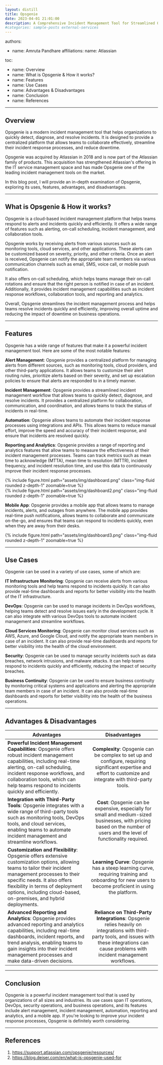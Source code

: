 ```yaml
---
layout: distill
title: Opsgenie
date: 2023-04-01 21:01:00
description: A Comprehensive Incident Management Tool for Streamlined Operations
#categories: sample-posts external-services
---
```

authors:
  - name: Amruta Pandhare
    affiliations:
      name: Atlassian

toc:
  - name: Overview
  - name: What is Opsgenie & How it works?
  - name: Features
  - name: Use Cases
  - name: Advantages & Disadvantages
  - name: Conclusion
  - name: References
---
## Overview

Opsgenie is a modern incident management tool that helps organizations to quickly detect, diagnose, and resolve incidents. It is designed to provide a centralized platform that allows teams to collaborate effectively, streamline their incident response processes, and reduce downtime. 

Opsgenie was acquired by Atlassian in 2018 and is now part of the Atlassian family of products. This acquisition has strengthened Atlassian's offering in the IT service management space and has made Opsgenie one of the leading incident management tools on the market. 

In this blog post, I will provide an in-depth examination of Opsgenie, exploring its uses, features, advantages, and disadvantages. 

***
## What is Opsgenie & How it works?

Opsgenie is a cloud-based incident management platform that helps teams respond to alerts and incidents quickly and efficiently. It offers a wide range of features such as alerting, on-call scheduling, incident management, and collaboration tools. 

Opsgenie works by receiving alerts from various sources such as monitoring tools, cloud services, and other applications. These alerts can be customized based on severity, priority, and other criteria. Once an alert is received, Opsgenie can notify the appropriate team members via various communication channels such as email, SMS, voice call, or mobile push notification. 

It also offers on-call scheduling, which helps teams manage their on-call rotations and ensure that the right person is notified in case of an incident. Additionally, it provides incident management capabilities such as incident response workflows, collaboration tools, and reporting and analytics. 

Overall, Opsgenie streamlines the incident management process and helps teams resolve incidents quickly and efficiently, improving overall uptime and reducing the impact of downtime on business operations. 

***
## Features

Opsgenie has a wide range of features that make it a powerful incident management tool. Here are some of the most notable features: 

**Alert Management**: Opsgenie provides a centralized platform for managing alerts from different sources, such as monitoring tools, cloud providers, and other third-party applications. It allows teams to customize their alert routing rules, prioritize alerts based on their severity, and set up escalation policies to ensure that alerts are responded to in a timely manner. 

**Incident Management**: Opsgenie provides a streamlined incident management workflow that allows teams to quickly detect, diagnose, and resolve incidents. It provides a centralized platform for collaboration, communication, and coordination, and allows teams to track the status of incidents in real-time. 

**Automation**: Opsgenie allows teams to automate their incident response processes using integrations and APIs. This allows teams to reduce manual effort, improve the speed and accuracy of their incident response, and ensure that incidents are resolved quickly. 

**Reporting and Analytics**: Opsgenie provides a range of reporting and analytics features that allow teams to measure the effectiveness of their incident management processes. Teams can track metrics such as mean time to acknowledge (MTTA), mean time to resolution (MTTR), incident frequency, and incident resolution time, and use this data to continuously improve their incident response processes. 

<div class="row mt-3">
    <div class="col-sm mt-3 mt-md-0">
        {% include figure.html path="assets/img/dashboard.png" class="img-fluid rounded z-depth-1" zoomable=true %}
    </div>
    <div class="col-sm mt-3 mt-md-0">
        {% include figure.html path="assets/img/dashboard2.png" class="img-fluid rounded z-depth-1" zoomable=true %}
    </div>
</div>

**Mobile App**: Opsgenie provides a mobile app that allows teams to manage incidents, alerts, and outages from anywhere. The mobile app provides real-time push notifications, allows teams to collaborate and communicate on-the-go, and ensures that teams can respond to incidents quickly, even when they are away from their desks. 

<div class="row mt-3">
    <div class="col-sm mt-3 mt-md-0">
        {% include figure.html path="assets/img/dashboard3.png" class="img-fluid rounded z-depth-1" zoomable=true %}
    </div>
</div>

***
## Use Cases

Opsgenie can be used in a variety of use cases, some of which are: 

**IT Infrastructure Monitoring**: Opsgenie can receive alerts from various monitoring tools and help teams respond to incidents quickly. It can also provide real-time dashboards and reports for better visibility into the health of the IT infrastructure. 

**DevOps**: Opsgenie can be used to manage incidents in DevOps workflows, helping teams detect and resolve issues early in the development cycle. It can also integrate with various DevOps tools to automate incident management and streamline workflows. 

**Cloud Services Monitoring**: Opsgenie can monitor cloud services such as AWS, Azure, and Google Cloud, and notify the appropriate team members in case of an incident. It can also provide real-time dashboards and reports for better visibility into the health of the cloud environment. 

**Security**: Opsgenie can be used to manage security incidents such as data breaches, network intrusions, and malware attacks. It can help teams respond to incidents quickly and efficiently, reducing the impact of security breaches. 

**Business Continuity**: Opsgenie can be used to ensure business continuity by monitoring critical systems and applications and alerting the appropriate team members in case of an incident. It can also provide real-time dashboards and reports for better visibility into the health of the business operations. 

***
## Advantages & Disadvantages

| Advantages | Disadvantages |
| ------------- |:-------------:|
| **Powerful Incident Management Capabilities**: Opsgenie offers robust incident management capabilities, including real-time alerting, on-call scheduling, incident response workflows, and collaboration tools, which can help teams respond to incidents quickly and efficiently.    | **Complexity**: Opsgenie can be complex to set up and configure, requiring significant expertise and effort to customize and integrate with third-party tools. |
| **Integration with Third-Party Tools**: Opsgenie integrates with a wide range of third-party tools such as monitoring tools, DevOps tools, and cloud services, enabling teams to automate incident management and streamline workflows.   | **Cost**: Opsgenie can be expensive, especially for small and medium-sized businesses, with pricing based on the number of users and the level of functionality required.      |
| **Customization and Flexibility**: Opsgenie offers extensive customization options, allowing teams to tailor their incident management processes to their specific needs. It also offers flexibility in terms of deployment options, including cloud-based, on-premises, and hybrid deployments.  | **Learning Curve**: Opsgenie has a steep learning curve, requiring training and onboarding for new users to become proficient in using the platform.     |
| **Advanced Reporting and Analytics**: Opsgenie provides advanced reporting and analytics capabilities, including real-time dashboards, incident reports, and trend analysis, enabling teams to gain insights into their incident management processes and make data-driven decisions.  | **Reliance on Third-Party Integrations**: Opsgenie relies heavily on integrations with third-party tools, and issues with these integrations can cause problems with incident management workflows.     |

***
## Conclusion

Opsgenie is a powerful incident management tool that is used by organizations of all sizes and industries. Its use cases span IT operations, DevOps, security operations, and business operations, and its features include alert management, incident management, automation, reporting and analytics, and a mobile app. If you're looking to improve your incident response processes, Opsgenie is definitely worth considering. 

***
## References

1. <https://support.atlassian.com/opsgenie/resources/>
2. <https://blog.deiser.com/en/what-is-opsgenie-used-for>
